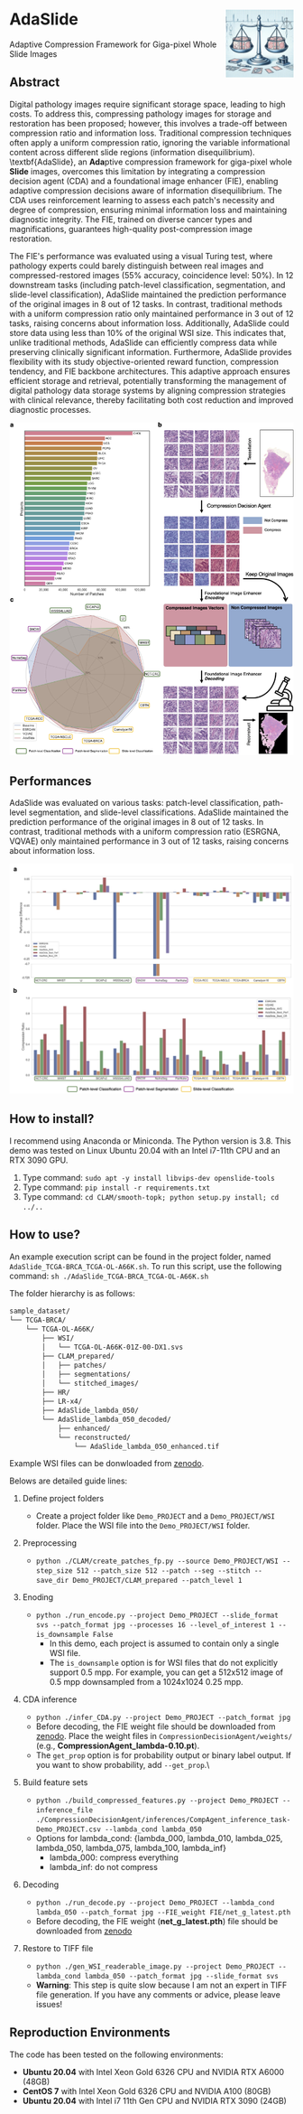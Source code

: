 # AdaSlide <img src="docs/adaslide.jpg" width="120px" align="right" />
Adaptive Compression Framework for Giga-pixel Whole Slide Images

## Abstract
Digital pathology images require significant storage space, leading to high costs. To address this, compressing pathology images for storage and restoration has been proposed; however, this involves a trade-off between compression ratio and information loss. Traditional compression techniques often apply a uniform compression ratio, ignoring the variable informational content across different slide regions (information disequilibrium). \textbf{AdaSlide}, an **Ada**ptive compression framework for giga-pixel whole **Slide** images, overcomes this limitation by integrating a compression decision agent (CDA) and a foundational image enhancer (FIE), enabling adaptive compression decisions aware of information disequilibrium. The CDA uses reinforcement learning to assess each patch's necessity and degree of compression, ensuring minimal information loss and maintaining diagnostic integrity. The FIE, trained on diverse cancer types and magnifications, guarantees high-quality post-compression image restoration.

The FIE's performance was evaluated using a visual Turing test, where pathology experts could barely distinguish between real images and compressed-restored images (55\% accuracy, coincidence level: 50\%). In 12 downstream tasks (including patch-level classification, segmentation, and slide-level classification), AdaSlide maintained the prediction performance of the original images in 8 out of 12 tasks. In contrast, traditional methods with a uniform compression ratio only maintained performance in 3 out of 12 tasks, raising concerns about information loss. Additionally, AdaSlide could store data using less than 10\% of the original WSI size. This indicates that, unlike traditional methods, AdaSlide can efficiently compress data while preserving clinically significant information. Furthermore, AdaSlide provides flexibility with its study objective-oriented reward function, compression tendency, and FIE backbone architectures. This adaptive approach ensures efficient storage and retrieval, potentially transforming the management of digital pathology data storage systems by aligning compression strategies with clinical relevance, thereby facilitating both cost reduction and improved diagnostic processes.

![overview](./docs/Figure_overview.png)

## Performances
AdaSlide was evaluated on various tasks: patch-level classification, path-level segmentation, and slide-level classifications. AdaSlide maintained the prediction performance of the original images in 8 out of 12 tasks. In contrast, traditional methods with a uniform compression ratio (ESRGNA, VQVAE) only maintained performance in 3 out of 12 tasks, raising concerns about information loss.

![performance](./docs/Figure_downstream_tasks.png)

## How to install?
I recommend using Anaconda or Miniconda. The Python version is 3.8. This demo was tested on Linux Ubuntu 20.04 with an Intel i7-11th CPU and an RTX 3090 GPU.

1. Type command: `sudo apt -y install libvips-dev openslide-tools`
2. Type command: `pip install -r requirements.txt`
3. Type command: `cd CLAM/smooth-topk; python setup.py install; cd ../..`

## How to use?
An example execution script can be found in the project folder, named `AdaSlide_TCGA-BRCA_TCGA-OL-A66K.sh`. To run this script, use the following command:
`sh ./AdaSlide_TCGA-BRCA_TCGA-OL-A66K.sh`

The folder hierarchy is as follows:

```
sample_dataset/
└── TCGA-BRCA/
    └── TCGA-OL-A66K/
        ├── WSI/
        │   └── TCGA-OL-A66K-01Z-00-DX1.svs
        ├── CLAM_prepared/
        │   ├── patches/
        │   ├── segmentations/
        │   └── stitched_images/
        ├── HR/
        ├── LR-x4/
        ├── AdaSlide_lambda_050/
        └── AdaSlide_lambda_050_decoded/
            ├── enhanced/
            └── reconstructed/
                └── AdaSlide_lambda_050_enhanced.tif
```

Example WSI files can be donwloaded from [zenodo](https://zenodo.org/uploads/14719599). 

Belows are detailed guide lines:

1. Define project folders
   - Create a project folder like `Demo_PROJECT` and a `Demo_PROJECT/WSI` folder. Place the WSI file into the `Demo_PROJECT/WSI` folder.
2. Preprocessing
   - `python ./CLAM/create_patches_fp.py --source Demo_PROJECT/WSI --step_size 512 --patch_size 512 --patch --seg --stitch --save_dir Demo_PROJECT/CLAM_prepared --patch_level 1`
3. Enoding
   - `python ./run_encode.py --project Demo_PROJECT --slide_format svs --patch_format jpg --processes 16 --level_of_interest 1 --is_downsample False`
     - In this demo, each project is assumed to contain only a single WSI file.
     - The `is_downsample` option is for WSI files that do not explicitly support 0.5 mpp. For example, you can get a 512x512 image of 0.5 mpp downsampled from a 1024x1024 0.25 mpp.

4. CDA inference
   - `python ./infer_CDA.py --project Demo_PROJECT --patch_format jpg`
   - Before decoding, the FIE weight file should be downloaded from [zenodo](https://zenodo.org/records/11069591). Place the weight files in `CompressionDecisionAgent/weights/` (e.g., **CompressionAgent_lambda-0.10.pt**).
   - The `get_prop` option is for probability output or binary label output. If you want to show probability, add `--get_prop`.\
5. Build feature sets
   - `python ./build_compressed_features.py --project Demo_PROJECT --inference_file ./CompressionDecisionAgent/inferences/CompAgent_inference_task-Demo_PROJECT.csv --lambda_cond lambda_050`
   - Options for lambda_cond: {lambda_000, lambda_010, lambda_025, lambda_050, lambda_075, lambda_100, lambda_inf}
     - lambda_000: compress everything
     - lambda_inf: do not compress
6. Decoding
   - `python ./run_decode.py --project Demo_PROJECT --lambda_cond lambda_050 --patch_format jpg --FIE_weight FIE/net_g_latest.pth`
   - Before decoding, the FIE weight (**net_g_latest.pth**) file should be downloaded from [zenodo](https://zenodo.org/records/11069591)
7. Restore to TIFF file
   - `python ./gen_WSI_readerable_image.py --project Demo_PROJECT --lambda_cond lambda_050 --patch_format jpg --slide_format svs`
   - **Warning**: This step is quite slow because I am not an expert in TIFF file generation. If you have any comments or advice, please leave issues!

## Reproduction Environments

The code has been tested on the following environments:

- **Ubuntu 20.04** with Intel Xeon Gold 6326 CPU and NVIDIA RTX A6000 (48GB)
- **CentOS 7** with Intel Xeon Gold 6326 CPU and NVIDIA A100 (80GB)
- **Ubuntu 20.04** with Intel i7 11th Gen CPU and NVIDIA RTX 3090 (24GB)
